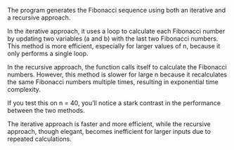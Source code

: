 The program generates the Fibonacci sequence using both an iterative and a recursive approach.<br>

In the iterative approach, it uses a loop to calculate each Fibonacci number by updating two variables (a and b) with the last two Fibonacci numbers. This method is more efficient, especially for larger values of n, because it only performs a single loop.<br>

In the recursive approach, the function calls itself to calculate the Fibonacci numbers. However, this method is slower for large n because it recalculates the same Fibonacci numbers multiple times, resulting in exponential time complexity.<br>

If you test this on n = 40, you’ll notice a stark contrast in the performance between the two methods.<br>

The iterative approach is faster and more efficient, while the recursive approach, though elegant, becomes inefficient for larger inputs due to repeated calculations.<br>
